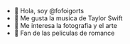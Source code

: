 - 👋 Hola, soy @fofoigorts
- 👀 Me gusta la musica de Taylor Swift
- 🌱 Me interesa la fotografia y el arte
- 💞️ Fan de las peliculas de romance
  
<!---
fofoigorts/fofoigorts is a ✨ special ✨ repository because its `README.md` (this file) appears on your GitHub profile.
You can click the Preview link to take a look at your changes.
--->
